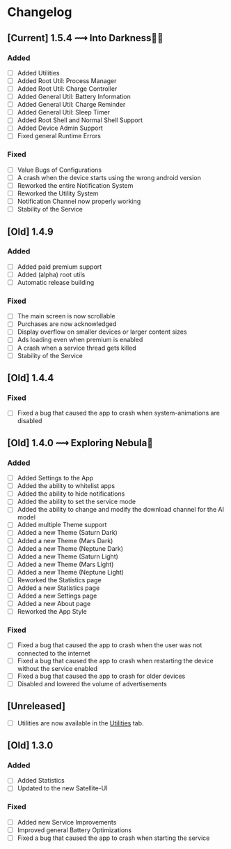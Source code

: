 # Changelog
## [Current] 1.5.4 ⟿ Into Darkness👨‍🚀
### Added
- [ ] Added Utilities 
- [ ] Added Root Util: Process Manager
- [ ] Added Root Util: Charge Controller
- [ ] Added General Util: Battery Information
- [ ] Added General Util: Charge Reminder
- [ ] Added General Util: Sleep Timer
- [ ] Added Root Shell and Normal Shell Support
- [ ] Added Device Admin Support
- [ ] Fixed general Runtime Errors
### Fixed
- [ ] Value Bugs of Configurations
- [ ] A crash when the device starts using the wrong android version
- [ ] Reworked the entire Notification System
- [ ] Reworked the Utility System
- [ ] Notification Channel now properly working
- [ ] Stability of the Service
## [Old] 1.4.9
### Added
- [ ] Added paid premium support
- [ ] Added (alpha) root utils
- [ ] Automatic release building
### Fixed
- [ ] The main screen is now scrollable
- [ ] Purchases are now acknowledged
- [ ] Display overflow on smaller devices or larger content sizes
- [ ] Ads loading even when premium is enabled
- [ ] A crash when a service thread gets killed
- [ ] Stability of the Service
## [Old] 1.4.4
### Fixed
- [ ] Fixed a bug that caused the app to crash when system-animations are disabled
## [Old] 1.4.0 ⟿ Exploring Nebula🌌
### Added
- [ ] Added Settings to the App
- [ ] Added the ability to whitelist apps
- [ ] Added the ability to hide notifications
- [ ] Added the ability to set the service mode
- [ ] Added the ability to change and modify the download channel for the AI model
- [ ] Added multiple Theme support
- [ ] Added a new Theme (Saturn Dark)
- [ ] Added a new Theme (Mars Dark)
- [ ] Added a new Theme (Neptune Dark)
- [ ] Added a new Theme (Saturn Light)
- [ ] Added a new Theme (Mars Light)
- [ ] Added a new Theme (Neptune Light)
- [ ] Reworked the Statistics page
- [ ] Added a new Statistics page
- [ ] Added a new Settings page
- [ ] Added a new About page
- [ ] Reworked the App Style
### Fixed
- [ ] Fixed a bug that caused the app to crash when the user was not connected to the internet
- [ ] Fixed a bug that caused the app to crash when restarting the device without the service enabled
- [ ] Fixed a bug that caused the app to crash for older devices
- [ ] Disabled and lowered the volume of advertisements
## [Unreleased]
- [ ] Utilities are now available in the [Utilities](/utilities) tab.
## [Old] 1.3.0
### Added
- [ ] Added Statistics
- [ ] Updated to the new Satellite-UI
### Fixed
- [ ] Added new Service Improvements
- [ ] Improved general Battery Optimizations
- [ ] Fixed a bug that caused the app to crash when starting the service
